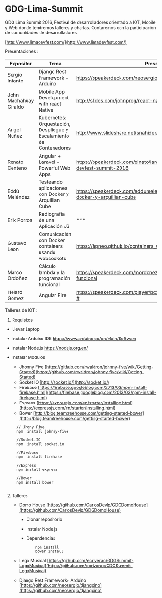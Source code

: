 # GDG-Lima-Summit

GDG Lima Summit 2016, Festival de desarrolladores orientado a IOT, Mobile y Web donde tendremos talleres y charlas. Contaremos con la participaciòn de comunidades de desarrolladores 

[http://www.limadevfest.com/](http://www.limadevfest.com/)

Presentaciones :

Expositor | Tema  | Presentaciòn | Github
------------ | ------------- | ------------- | -------------
Sergio Infante | Django Rest Framework + Arduino | https://speakerdeck.com/neosergio/django-plus-arduino | https://github.com/neosergio/djangoino
John Machahuay Giraldo | Mobile App Development with react Native | http://slides.com/johnprog/react-native#/ | https://github.com/JohnProg/react-native-youtube-clone
Angel Nuñez | Kubernetes: Orquestación, Despliegue y Escalamiento de Contenedores | http://www.slideshare.net/snahider/kubernetes-gdglimasummit | https://github.com/snahider/kubernetes-gdgsummit16
Renato Centeno | Angular + Laravel = Powerful Web Apps | https://speakerdeck.com/elnato/laravel-5-dot-3-and-angular-2-lima-devfest-summit-2016 | https://github.com/elnato/laravel-angular-limadevfest-2016
Eddú Meléndez | Testeando aplicaciones con Docker y Arquillian Cube | https://speakerdeck.com/eddumelendez/testeando-aplicaciones-con-docker-y-arquillian-cube | https://github.com/eddumelendez/arquillian-cube-maven-demos
Erik Porroa | Radiografía de una Aplicación JS | *** | ***
Gustavo Leon| Comunicación con Docker containers usando websockets | https://hpneo.github.io/containers_websockets/ | https://github.com/hpneo/containers_websockets
Marco Ordoñez| Cálculo lambda y la programación funcional | https://speakerdeck.com/mordonez/calculo-lambda-y-programacion-funcional | *** 
Helard Gomez | Angular Fire | https://speakerdeck.com/player/bc5efaf2730845a89af0de1bc3d8a6c8?# | ***

Talleres de IOT :

1. Requisitos 

  - Llevar Laptop
  - Instalar Arduino IDE https://www.arduino.cc/en/Main/Software
  - Instalar Node.js https://nodejs.org/en/
  - Instalar Módulos
  
    - Jhonny Five [https://github.com/rwaldron/johnny-five/wiki/Getting-Started](https://github.com/rwaldron/johnny-five/wiki/Getting-Started)
    - Socket IO [http://socket.io/](http://socket.io/)
    - Firebase [https://firebase.googleblog.com/2013/03/npm-install-firebase.html](https://firebase.googleblog.com/2013/03/npm-install-firebase.html)
    - Express [https://expressjs.com/en/starter/installing.html](https://expressjs.com/en/starter/installing.html)
    - Bower [http://blog.teamtreehouse.com/getting-started-bower](http://blog.teamtreehouse.com/getting-started-bower)
    
    
    
    ```
      // Jhony Five
      npm  install johnny-five
      
      //Socket.IO
      npm  install socket.io
      
      //Firebase
      npm  install firebase
      
      //Express
      npm install express
      
      //Bower
      npm install bower
      
    ```
    
2. Talleres
   
    - Domo House [https://github.com/CarlosDevlp/GDGDomoHouse](https://github.com/CarlosDevlp/GDGDomoHouse)
      * Clonar repositorio
      * Instalar Node.js
      * Dependencias
      
        ```
            npm install
            bower install
        ```
    
    - Lego Musical [https://github.com/ecriverac/GDGSummit-LegoMusical](https://github.com/ecriverac/GDGSummit-LegoMusical)
    
    - Django Rest Framework+ Arduino [https://github.com/neosergio/djangoino](https://github.com/neosergio/djangoino)
    
    
   
  
